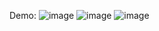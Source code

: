 Demo:
![image](https://github.com/user-attachments/assets/494fdc20-de42-4323-8602-755cae8e5156)
![image](https://github.com/user-attachments/assets/6f0b6892-82ea-4453-8cb7-9bc500b9c8a5)
![image](https://github.com/user-attachments/assets/2289a1d1-5e81-46f3-b8cb-54afc5abe6a4)

